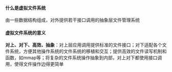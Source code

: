 #### 什么是虚拟文件系统

由一些数据结构组成，对外提供若干接口调用的抽象层文件管理系统

#### 虚拟文件系统的意义

<strong>对上、对下、高效、抽象</strong>：对上层应用调用提供标准的文件接口；对下适配各个文件系统，方便其他操作系统的文件系统的移植和交互；提供高效的文件读写机制和函数，如mmap等；将复杂的文件系统操作抽象到内部，对上对下都使用接口调用，使得文件操作边得更简单

